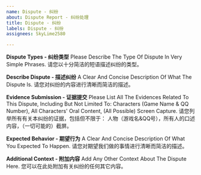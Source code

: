 ```yaml
---
name: Dispute - 纠纷
about: Dispute Report - 纠纷处理
title: Dispute - 纠纷
labels: Dispute - 纠纷
assignees: SkyLime2580

---
```


**Dispute Types - 纠纷类型**
Please Describe The Type Of Dispute In Very Simple Phrases.
请您以十分简洁的短语描述纠纷的类型。

**Describe Dispute - 描述纠纷**
A Clear And Concise Description Of What The Dispute Is.
请您对纠纷的内容进行清晰而简洁的描述。

**Evidence Submission - 证据提交**
Please List All The Evidences Related To This Dispute, Including But Not Limited To: 
Characters (Game Name & QQ Number), All Characters' Oral Content, (All Possible) Screen Capture.
请您列举所有有关本纠纷的证据，包括但不限于：
人物（游戏名&QQ号），所有人的口述内容，（一切可能的）截屏。

**Expected Behavior - 期望行为**
A Clear And Concise Description Of What You Expected To Happen.
请您对期望我们做的事情进行清晰而简洁的描述。

**Additional Context - 附加内容**
Add Any Other Context About The Dispute Here.
您可以在此处附加有关纠纷的任何其它内容。
